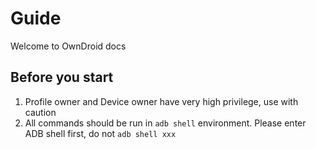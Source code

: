 # Guide

Welcome to OwnDroid docs

## Before you start

1. Profile owner and Device owner have very high privilege, use with caution
2. All commands should be run in `adb shell` environment. Please enter ADB shell first, do not `adb shell xxx`
